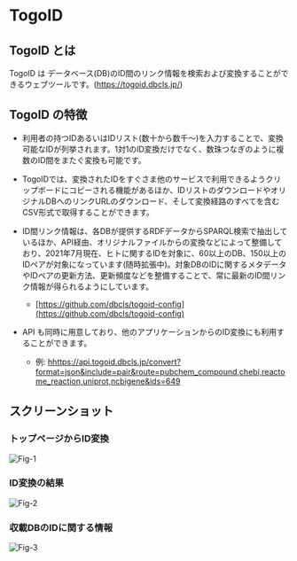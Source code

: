 # TogoID
## TogoID とは
TogoID は データベース(DB)のID間のリンク情報を検索および変換することができるウェブツールです。(https://togoid.dbcls.jp/)


## TogoID の特徴
- 利用者の持つIDあるいはIDリスト(数十から数千〜)を入力することで、変換可能なIDが列挙されます。1対1のID変換だけでなく、数珠つなぎのように複数のID間をまたぐ変換も可能です。
- TogoIDでは、変換されたIDをすぐさま他のサービスで利用できるようクリップボードにコピーされる機能があるほか、IDリストのダウンロードやオリジナルDBへのリンクURLのダウンロード、そして変換経路のすべてを含むCSV形式で取得することができます。
- ID間リンク情報は、各DBが提供するRDFデータからSPARQL検索で抽出しているほか、API経由、オリジナルファイルからの変換などによって整備しており、2021年7月現在、ヒトに関するIDを対象に、60以上のDB、150以上のIDペアが対象になっています(随時拡張中)。対象DBのIDに関するメタデータやIDペアの更新方法、更新頻度などを整備することで、常に最新のID間リンク情報が得られるようにしています。
    - [https://github.com/dbcls/togoid-config](https://github.com/dbcls/togoid-config)

- API も同時に用意しており、他のアプリケーションからのID変換にも利用することができます。
    - 例: [hhttps://api.togoid.dbcls.jp/convert?format=json&include=pair&route=pubchem_compound,chebi,reactome_reaction,uniprot,ncbigene&ids=649](https://api.togoid.dbcls.jp/convert?format=json&include=pair&route=pubchem_compound,chebi,reactome_reaction,uniprot,ncbigene&ids=649)


## スクリーンショット

### トップページからID変換

![Fig-1](https://raw.githubusercontent.com/dbcls/website/master/services/images/TogoID_fig-1.png)

### ID変換の結果

![Fig-2](https://raw.githubusercontent.com/dbcls/website/master/services/images/TogoID_fig-2.png)

### 収載DBのIDに関する情報

![Fig-3](https://raw.githubusercontent.com/dbcls/website/master/services/images/TogoID_fig-3.png)


